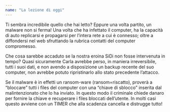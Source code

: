 ```yaml
---
name: "La lezione di oggi"
---
```


Ti sembra incredibile quello che hai letto? Eppure una volta partito, un malware non si ferma! Una volta che ha infettato il computer, ha la capacità di auto replicarsi e propagarsi per l’intera rete a cui è connesso; oltre a diffondersi nel web sfruttando la rubrica contatti del computer compromesso.

Che cosa sarebbe accaduto se la nostra eroina SiDi non fosse intervenuta in tempo?
Quasi sicuramente Carla avrebbe perso, in maniera irreversibile, tutti i suoi dati, e non avendo a disposizione un backup recente del suo computer, non avrebbe potuto ripristinarlo allo stato precedente l’attacco.

Se il malware è in effetti un ransom-ware (ransom=riscatto), proverà a “bloccare” tutti i files del computer con una “chiave di sblocco” inserita dal malintenzionato che lo ha inviato. In questo modo il criminale chiede danaro per fornire la chiave e recuperare i files bloccati dell’utente. In molti casi questo avviene con un TIMER che alla scadenza cancella e distrugge tutto!
